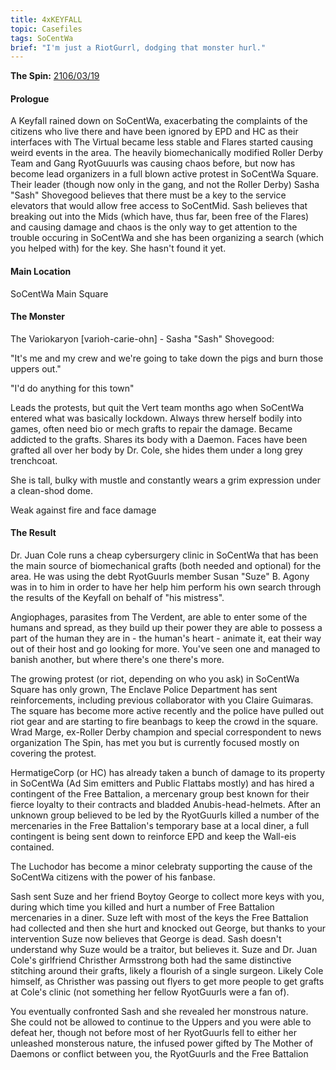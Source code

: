 ```yaml
---
title: 4xKEYFALL
topic: Casefiles
tags: SoCentWa
brief: "I'm just a RiotGurrl, dodging that monster hurl."
---
```


__The Spin:__ [2106/03/19](http://thespin.glitch.me/archive/2108-03-19)

#### Prologue

A Keyfall rained down on SoCentWa, exacerbating the complaints of the citizens who live there and have been ignored by EPD and HC as their interfaces with The Virtual became less stable and Flares started causing weird events in the area. The heavily biomechanically modified Roller Derby Team and Gang RyotGuuurls was causing chaos before, but now has become lead organizers in a full blown active protest in SoCentWa Square. Their leader (though now only in the gang, and not the Roller Derby) Sasha "Sash" Shovegood believes that there must be a key to the service elevators that would allow free access to SoCentMid. Sash believes that breaking out into the Mids (which have, thus far, been free of the Flares) and causing damage and chaos is the only way to get attention to the trouble occuring in SoCentWa and she has been organizing a search (which you helped with) for the key. She hasn't found it yet.

#### Main Location

SoCentWa Main Square

#### The Monster

The Variokaryon [varioh-carie-ohn] - Sasha "Sash" Shovegood:

"It's me and my crew and we're going to take down the pigs and burn those uppers out."

"I'd do anything for this town"

Leads the protests, but quit the Vert team months ago when SoCentWa entered what was basically lockdown. Always threw herself bodily into games, often need bio or mech grafts to repair the damage. Became addicted to the grafts. Shares its body with a Daemon. Faces have been grafted all over her body by Dr. Cole, she hides them under a long grey trenchcoat.

She is tall, bulky with mustle and constantly wears a grim expression under a clean-shod dome.

Weak against fire and face damage

#### The Result

Dr. Juan Cole runs a cheap cybersurgery clinic in SoCentWa that has been the main source of biomechanical grafts (both needed and optional) for the area. He was using the debt RyotGuurls member Susan "Suze" B. Agony was in to him in order to have her help him perform his own search through the results of the Keyfall on behalf of "his mistress".

Angiophages, parasites from The Verdent, are able to enter some of the humans and spread, as they build up their power they are able to possess a part of the human they are in - the human's heart - animate it, eat their way out of their host and go looking for more. You've seen one and managed to banish another, but where there's one there's more.

The growing protest (or riot, depending on who you ask) in SoCentWa Square has only grown, The Enclave Police Department has sent reinforcements, including previous collaborator with you Claire Guimaras. The square has become more active recently and the police have pulled out riot gear and are starting to fire beanbags to keep the crowd in the square. Wrad Marge, ex-Roller Derby champion and special correspondent to news organization The Spin, has met you but is currently focused mostly on covering the protest.

HermatigeCorp (or HC) has already taken a bunch of damage to its property in SoCentWa (Ad Sim emitters and Public Flattabs mostly) and has hired a contingent of the Free Battalion, a mercenary group best known for their fierce loyalty to their contracts and bladded Anubis-head-helmets. After an unknown group believed to be led by the RyotGuurls killed a number of the mercenaries in the Free Battalion's temporary base at a local diner, a full contingent is being sent down to reinforce EPD and keep the Wall-eis contained.

The Luchodor has become a minor celebraty supporting the cause of the SoCentWa citizens with the power of his fanbase.

Sash sent Suze and her friend Boytoy George to collect more keys with you, during which time you killed and hurt a number of Free Battalion mercenaries in a diner. Suze left with most of the keys the Free Battalion had collected and then she hurt and knocked out George, but thanks to your intervention Suze now believes that George is dead. Sash doesn't understand why Suze would be a traitor, but believes it. Suze and Dr. Juan Cole's girlfriend Christher Armsstrong both had the same distinctive stitching around their grafts, likely a flourish of a single surgeon. Likely Cole himself, as Christher was passing out flyers to get more people to get grafts at Cole's clinic (not something her fellow RyotGuurls were a fan of).

You eventually confronted Sash and she revealed her monstrous nature. She could not be allowed to continue to the Uppers and you were able to defeat her, though not before most of her RyotGuurls fell to either her unleashed monsterous nature, the infused power gifted by The Mother of Daemons or conflict between you, the RyotGuurls and the Free Battalion